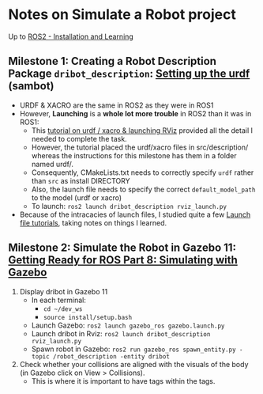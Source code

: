 # Notes on **Simulate a Robot** project

Up to [ROS2 - Installation and Learning](README.md)

## Milestone 1: Creating a Robot Description Package `dribot_description`: [Setting up the urdf](https://navigation.ros.org/setup_guides/urdf/setup_urdf.html) (sambot)

* URDF & XACRO are the same in ROS2 as they were in ROS1
* However, **Launching** is a **whole lot more trouble** in ROS2 than it was in ROS1:
    * This [tutorial on urdf / xacro & launching RViz](https://navigation.ros.org/setup_guides/urdf/setup_urdf.html#build-and-launch) provided all the detail I needed to complete the task.
    * However, the tutorial placed the urdf/xacro files in src/description/ whereas the instructions for this milestone has them in a folder named urdf/.
    * Consequently, CMakeLists.txt needs to correctly specify `urdf` rather than `src` as install DIRECTORY
    * Also, the launch file needs to specify the correct `default_model_path` to the model (urdf or xacro)
    * To launch: `ros2 launch dribot_description rviz_launch.py`
* Because of the intracacies of launch files, I studied quite a few [Launch file tutorials](write_a_launch_file.md), taking notes on things I learned.
## Milestone 2: Simulate the Robot in Gazebo 11: [Getting Ready for ROS Part 8: Simulating with Gazebo](https://articulatedrobotics.xyz/ready-for-ros-8-gazebo/)
1. Display dribot in Gazebo 11
    * In each terminal:
        * `cd ~/dev_ws`
        * `source install/setup.bash`
    * Launch Gazebo: `ros2 launch gazebo_ros gazebo.launch.py`
    * Launch dribot in Rviz: `ros2 launch dribot_description rviz_launch.py`
    * Spawn robot in Gazebo: `ros2 run gazebo_ros spawn_entity.py -topic /robot_description -entity dribot`
2. Check whether your collisions are aligned with the visuals of the body (in Gazebo click on View > Collisions).
    * This is where it is important to have <origin> tags within the <collision> tags.
    
